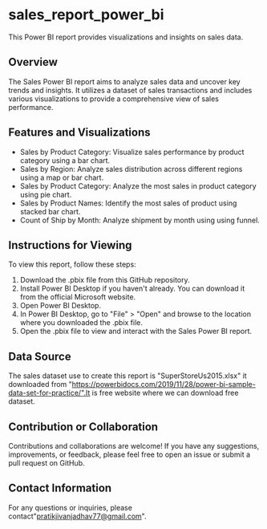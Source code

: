 # sales_report_power_bi

This Power BI report provides visualizations and insights on sales data.

## Overview
The Sales Power BI report aims to analyze sales data and uncover key trends and insights. It utilizes a dataset of sales transactions and includes various visualizations to provide a comprehensive view of sales performance.

## Features and Visualizations
- Sales by Product Category: Visualize sales performance by product category using a bar chart.
- Sales by Region: Analyze sales distribution across different regions using a map or bar chart.
- Sales by Product Category: Analyze the most sales in product category using pie chart.
- Sales by Product Names: Identify the most sales of product using stacked bar chart.
- Count of Ship by Month: Analyze shipment by month using using funnel.

## Instructions for Viewing
To view this report, follow these steps:
1. Download the .pbix file from this GitHub repository.
2. Install Power BI Desktop if you haven't already. You can download it from the official Microsoft website.
3. Open Power BI Desktop.
4. In Power BI Desktop, go to "File" > "Open" and browse to the location where you downloaded the .pbix file.
5. Open the .pbix file to view and interact with the Sales Power BI report.

## Data Source
The sales dataset use to create this report is "SuperStoreUs2015.xlsx" it downloaded from "https://powerbidocs.com/2019/11/28/power-bi-sample-data-set-for-practice/".It is free website where we can download free dataset.
 

## Contribution or Collaboration
Contributions and collaborations are welcome! If you have any suggestions, improvements, or feedback, please feel free to open an issue or submit a pull request on GitHub.
 

## Contact Information
For any questions or inquiries, please contact"pratikjivanjadhav77@gmail.com".

